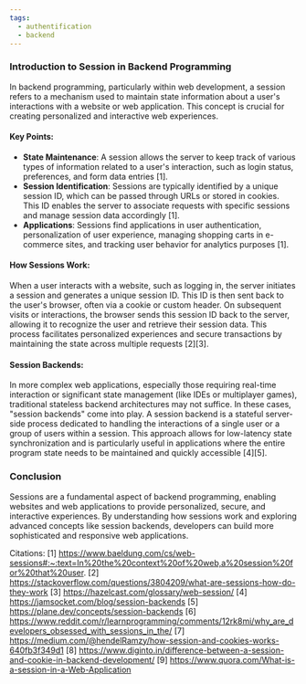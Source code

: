 ```yaml
---
tags:
  - authentification
  - backend
---
```

### Introduction to Session in Backend Programming

In backend programming, particularly within web development, a session refers to a mechanism used to maintain state information about a user's interactions with a website or web application. This concept is crucial for creating personalized and interactive web experiences.

#### Key Points:

- **State Maintenance**: A session allows the server to keep track of various types of information related to a user's interaction, such as login status, preferences, and form data entries [1].
- **Session Identification**: Sessions are typically identified by a unique session ID, which can be passed through URLs or stored in cookies. This ID enables the server to associate requests with specific sessions and manage session data accordingly [1].
- **Applications**: Sessions find applications in user authentication, personalization of user experience, managing shopping carts in e-commerce sites, and tracking user behavior for analytics purposes [1].

#### How Sessions Work:

When a user interacts with a website, such as logging in, the server initiates a session and generates a unique session ID. This ID is then sent back to the user's browser, often via a cookie or custom header. On subsequent visits or interactions, the browser sends this session ID back to the server, allowing it to recognize the user and retrieve their session data. This process facilitates personalized experiences and secure transactions by maintaining the state across multiple requests [2][3].

#### Session Backends:

In more complex web applications, especially those requiring real-time interaction or significant state management (like IDEs or multiplayer games), traditional stateless backend architectures may not suffice. In these cases, "session backends" come into play. A session backend is a stateful server-side process dedicated to handling the interactions of a single user or a group of users within a session. This approach allows for low-latency state synchronization and is particularly useful in applications where the entire program state needs to be maintained and quickly accessible [4][5].

### Conclusion

Sessions are a fundamental aspect of backend programming, enabling websites and web applications to provide personalized, secure, and interactive experiences. By understanding how sessions work and exploring advanced concepts like session backends, developers can build more sophisticated and responsive web applications.

Citations:
[1] https://www.baeldung.com/cs/web-sessions#:~:text=In%20the%20context%20of%20web,a%20session%20for%20that%20user.
[2] https://stackoverflow.com/questions/3804209/what-are-sessions-how-do-they-work
[3] https://hazelcast.com/glossary/web-session/
[4] https://jamsocket.com/blog/session-backends
[5] https://plane.dev/concepts/session-backends
[6] https://www.reddit.com/r/learnprogramming/comments/12rk8mi/why_are_developers_obsessed_with_sessions_in_the/
[7] https://medium.com/@hendelRamzy/how-session-and-cookies-works-640fb3f349d1
[8] https://www.diginto.in/difference-between-a-session-and-cookie-in-backend-development/
[9] https://www.quora.com/What-is-a-session-in-a-Web-Application
